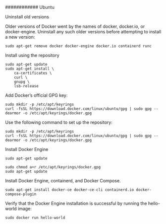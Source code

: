 ############ Ubuntu

Uninstall old versions

Older versions of Docker went by the names of docker, docker.io, or docker-engine. Uninstall any such older versions before attempting to install a new version:

 ```
 sudo apt-get remove docker docker-engine docker.io containerd runc

 ```

Install using the repository

```
sudo apt-get update
sudo apt-get install \
    ca-certificates \
    curl \
    gnupg \
    lsb-release 
``` 

Add Docker’s official GPG key:

```
sudo mkdir -p /etc/apt/keyrings
curl -fsSL https://download.docker.com/linux/ubuntu/gpg | sudo gpg --dearmor -o /etc/apt/keyrings/docker.gpg 

```

Use the following command to set up the repository: 

``` 
sudo mkdir -p /etc/apt/keyrings
curl -fsSL https://download.docker.com/linux/ubuntu/gpg | sudo gpg --dearmor -o /etc/apt/keyrings/docker.gpg 

```

Install Docker Engine 

```
sudo apt-get update 

```

``` 
sudo chmod a+r /etc/apt/keyrings/docker.gpg
sudo apt-get update

``` 


Install Docker Engine, containerd, and Docker Compose. 

``` 
sudo apt-get install docker-ce docker-ce-cli containerd.io docker-compose-plugin 

``` 

Verify that the Docker Engine installation is successful by running the hello-world image: 

```
sudo docker run hello-world
```
